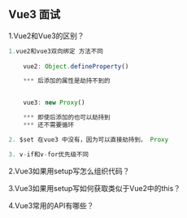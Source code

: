 ## Vue3 面试

1.Vue2和Vue3的区别？

```javascript
1.vue2和vue3双向绑定 方法不同
	
	vue2: Object.defineProperty()

	*** 后添加的属性是劫持不到的


	vue3: new Proxy()

	*** 即使后添加的也可以劫持到
	*** 还不需要循环

2. $set 在vue3 中没有，因为可以直接劫持到， Proxy

3. v-if和v-for优先级不同


```

2.Vue3如果用setup写怎么组织代码？



3.Vue3如果用setup写如何获取类似于Vue2中的this？



4.Vue3常用的API有哪些？



